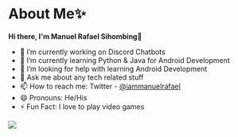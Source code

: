 <h1>About Me✨</h1>

**Hi there, I'm Manuel Rafael Sihombing👋**

- 🔭 I’m currently working on Discord Chatbots
- 🌱 I’m currently learning Python & Java for Android Development
- 🤔 I’m looking for help with learning Android Development
- 💬 Ask me about any tech related stuff
- 📫 How to reach me: Twitter - [@iammanuelrafael](https://twitter.com/iammanuelrafael)
- 😄 Pronouns: He/His
- ⚡ Fun Fact: I love to play video games

<img src="https://github-readme-stats.vercel.app/api?username=iammanuelrafael&&show_icons=true&title_color=ffffff&icon_color=ffffff&text_color=ffffff&bg_color=000000">
